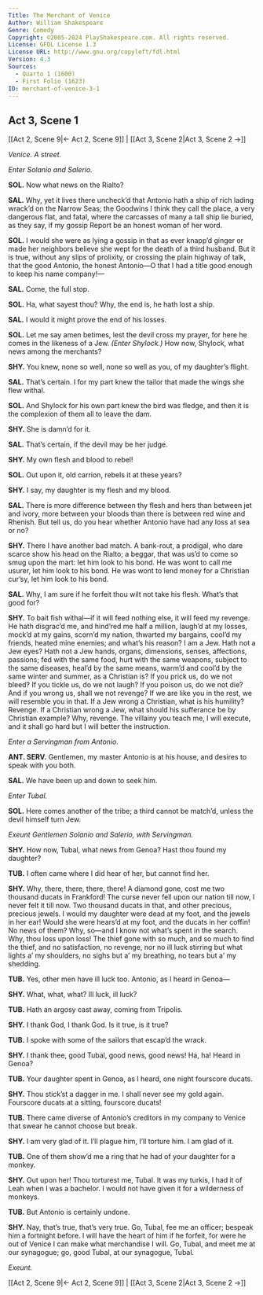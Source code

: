 ```yaml
---
Title: The Merchant of Venice
Author: William Shakespeare
Genre: Comedy
Copyright: ©2005-2024 PlayShakespeare.com. All rights reserved.
License: GFDL License 1.3
License URL: http://www.gnu.org/copyleft/fdl.html
Version: 4.3
Sources:
  - Quarto 1 (1600)
  - First Folio (1623)
ID: merchant-of-venice-3-1
---
```


## Act 3, Scene 1
[[Act 2, Scene 9|← Act 2, Scene 9]] | [[Act 3, Scene 2|Act 3, Scene 2 →]]

*Venice. A street.*

*Enter Solanio and Salerio.*

**SOL.**
Now what news on the Rialto?

**SAL.**
Why, yet it lives there uncheck’d that Antonio hath a ship of rich lading wrack’d on the Narrow Seas; the Goodwins I think they call the place, a very dangerous flat, and fatal, where the carcasses of many a tall ship lie buried, as they say, if my gossip Report be an honest woman of her word.

**SOL.**
I would she were as lying a gossip in that as ever knapp’d ginger or made her neighbors believe she wept for the death of a third husband. But it is true, without any slips of prolixity, or crossing the plain highway of talk, that the good Antonio, the honest Antonio—O that I had a title good enough to keep his name company!⁠—

**SAL.**
Come, the full stop.

**SOL.**
Ha, what sayest thou? Why, the end is, he hath lost a ship.

**SAL.**
I would it might prove the end of his losses.

**SOL.**
Let me say amen betimes, lest the devil cross my prayer, for here he comes in the likeness of a Jew.
*(Enter Shylock.)*
How now, Shylock, what news among the merchants?

**SHY.**
You knew, none so well, none so well as you, of my daughter’s flight.

**SAL.**
That’s certain. I for my part knew the tailor that made the wings she flew withal.

**SOL.**
And Shylock for his own part knew the bird was fledge, and then it is the complexion of them all to leave the dam.

**SHY.**
She is damn’d for it.

**SAL.**
That’s certain, if the devil may be her judge.

**SHY.**
My own flesh and blood to rebel!

**SOL.**
Out upon it, old carrion, rebels it at these years?

**SHY.**
I say, my daughter is my flesh and my blood.

**SAL.**
There is more difference between thy flesh and hers than between jet and ivory, more between your bloods than there is between red wine and Rhenish. But tell us, do you hear whether Antonio have had any loss at sea or no?

**SHY.**
There I have another bad match. A bank-rout, a prodigal, who dare scarce show his head on the Rialto; a beggar, that was us’d to come so smug upon the mart: let him look to his bond. He was wont to call me usurer, let him look to his bond. He was wont to lend money for a Christian cur’sy, let him look to his bond.

**SAL.**
Why, I am sure if he forfeit thou wilt not take his flesh. What’s that good for?

**SHY.**
To bait fish withal—if it will feed nothing else, it will feed my revenge. He hath disgrac’d me, and hind’red me half a million, laugh’d at my losses, mock’d at my gains, scorn’d my nation, thwarted my bargains, cool’d my friends, heated mine enemies; and what’s his reason? I am a Jew. Hath not a Jew eyes? Hath not a Jew hands, organs, dimensions, senses, affections, passions; fed with the same food, hurt with the same weapons, subject to the same diseases, heal’d by the same means, warm’d and cool’d by the same winter and summer, as a Christian is? If you prick us, do we not bleed? If you tickle us, do we not laugh? If you poison us, do we not die? And if you wrong us, shall we not revenge? If we are like you in the rest, we will resemble you in that. If a Jew wrong a Christian, what is his humility? Revenge. If a Christian wrong a Jew, what should his sufferance be by Christian example? Why, revenge. The villainy you teach me, I will execute, and it shall go hard but I will better the instruction.

*Enter a Servingman from Antonio.*

**ANT. SERV.**
Gentlemen, my master Antonio is at his house, and desires to speak with you both.

**SAL.**
We have been up and down to seek him.

*Enter Tubal.*

**SOL.**
Here comes another of the tribe; a third cannot be match’d, unless the devil himself turn Jew.

*Exeunt Gentlemen Solanio and Salerio, with Servingman.*

**SHY.**
How now, Tubal, what news from Genoa? Hast thou found my daughter?

**TUB.**
I often came where I did hear of her, but cannot find her.

**SHY.**
Why, there, there, there, there! A diamond gone, cost me two thousand ducats in Frankford! The curse never fell upon our nation till now, I never felt it till now. Two thousand ducats in that, and other precious, precious jewels. I would my daughter were dead at my foot, and the jewels in her ear! Would she were hears’d at my foot, and the ducats in her coffin! No news of them? Why, so—and I know not what’s spent in the search. Why, thou loss upon loss! The thief gone with so much, and so much to find the thief, and no satisfaction, no revenge, nor no ill luck stirring but what lights a’ my shoulders, no sighs but a’ my breathing, no tears but a’ my shedding.

**TUB.**
Yes, other men have ill luck too. Antonio, as I heard in Genoa⁠—

**SHY.**
What, what, what? Ill luck, ill luck?

**TUB.**
Hath an argosy cast away, coming from Tripolis.

**SHY.**
I thank God, I thank God. Is it true, is it true?

**TUB.**
I spoke with some of the sailors that escap’d the wrack.

**SHY.**
I thank thee, good Tubal, good news, good news! Ha, ha! Heard in Genoa?

**TUB.**
Your daughter spent in Genoa, as I heard, one night fourscore ducats.

**SHY.**
Thou stick’st a dagger in me. I shall never see my gold again. Fourscore ducats at a sitting, fourscore ducats!

**TUB.**
There came diverse of Antonio’s creditors in my company to Venice that swear he cannot choose but break.

**SHY.**
I am very glad of it. I’ll plague him, I’ll torture him. I am glad of it.

**TUB.**
One of them show’d me a ring that he had of your daughter for a monkey.

**SHY.**
Out upon her! Thou torturest me, Tubal. It was my turkis, I had it of Leah when I was a bachelor. I would not have given it for a wilderness of monkeys.

**TUB.**
But Antonio is certainly undone.

**SHY.**
Nay, that’s true, that’s very true. Go, Tubal, fee me an officer; bespeak him a fortnight before. I will have the heart of him if he forfeit, for were he out of Venice I can make what merchandise I will. Go, Tubal, and meet me at our synagogue; go, good Tubal, at our synagogue, Tubal.

*Exeunt.*

[[Act 2, Scene 9|← Act 2, Scene 9]] | [[Act 3, Scene 2|Act 3, Scene 2 →]]